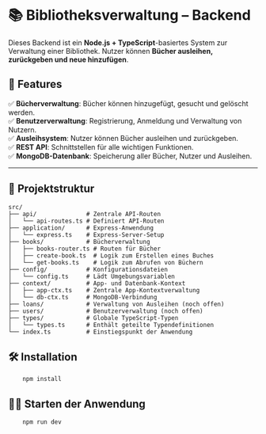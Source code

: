 # 📚 Bibliotheksverwaltung – Backend

Dieses Backend ist ein **Node.js + TypeScript**-basiertes System zur Verwaltung einer Bibliothek. Nutzer können **Bücher ausleihen, zurückgeben und neue hinzufügen**.  

## 🚀 Features
✅ **Bücherverwaltung**: Bücher können hinzugefügt, gesucht und gelöscht werden.  
✅ **Benutzerverwaltung**: Registrierung, Anmeldung und Verwaltung von Nutzern.  
✅ **Ausleihsystem**: Nutzer können Bücher ausleihen und zurückgeben.  
✅ **REST API**: Schnittstellen für alle wichtigen Funktionen.  
✅ **MongoDB-Datenbank**: Speicherung aller Bücher, Nutzer und Ausleihen.  

---

## 📂 Projektstruktur

```plaintext
src/
├── api/              # Zentrale API-Routen  
│   └── api-routes.ts # Definiert API-Routen  
├── application/      # Express-Anwendung  
│   └── express.ts    # Express-Server-Setup  
├── books/            # Bücherverwaltung  
│   ├── books-router.ts # Routen für Bücher  
│   ├── create-book.ts  # Logik zum Erstellen eines Buches  
│   └── get-books.ts    # Logik zum Abrufen von Büchern  
├── config/           # Konfigurationsdateien  
│   └── config.ts     # Lädt Umgebungsvariablen  
├── context/          # App- und Datenbank-Kontext  
│   ├── app-ctx.ts    # Zentrale App-Kontextverwaltung  
│   └── db-ctx.ts     # MongoDB-Verbindung  
├── loans/            # Verwaltung von Ausleihen (noch offen)  
├── users/            # Benutzerverwaltung (noch offen)  
├── types/            # Globale TypeScript-Typen  
│   └── types.ts      # Enthält geteilte Typendefinitionen  
└── index.ts          # Einstiegspunkt der Anwendung  
```


## 🛠️  Installation
```bash 
    npm install
```

## 🏃‍♂️  Starten der Anwendung
```bash
    npm run dev
```



